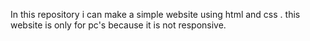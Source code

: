In this repository i can make a simple website using html and css .
this website is only for pc's because it is not responsive.
